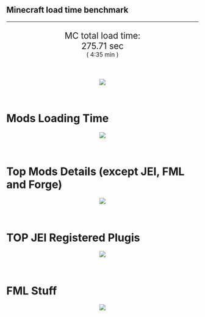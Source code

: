 ## Minecraft load time benchmark


---

<p align="center" style="font-size:160%;">
MC total load time:<br>
275.71 sec
<br>
<sup><sub>(
4:35 min
)</sub></sup>
</p>

<br>


<p align="center">
<img src="https://quickchart.io/chart?w=400&h=30&c={
  type: 'horizontalBar',
  data: {
    datasets: [
      {label:      'MODS:', data: [115.15]},
      {label: 'FML stuff:', data: [160.55]}
    ]
  },
  options: {
    scales: {
      xAxes: [{display: false,stacked: true}],
      yAxes: [{display: false,stacked: true}],
    },
    elements: {rectangle: {borderWidth: 2}},
    legend: {display: false,},
    plugins: {datalabels: {color: 'white',formatter: (value, context) =>
      [context.dataset.label, value].join(' ')
    }}
  }
}"/>
</p>

<br>

# Mods Loading Time
<p align="center">
<img src="https://quickchart.io/chart?w=400&h=300&c={
  type: 'outlabeledPie',
  options: {
    cutoutPercentage: 25,
    plugins: {
      legend: !1,
      outlabels: {
        stretch: 5,
        padding: 1,
        text: (v,i)=>[
          v.labels[v.dataIndex],' ',
          (v.percent*1000|0)/10,
          String.fromCharCode(37)].join('')
      }
    }
  },
  data: {...
`
813e81   5.75s OpenComputers;
8f304e   5.17s Astral Sorcery;
a651a8   4.72s IndustrialCraft 2;
516fa8   4.32s Ender IO;
cd922c   3.24s NuclearCraft;
5161a8   2.74s CraftTweaker2;
495797   7.06s CraftTweaker2 (Script Loading);
213664   2.53s Forestry;
308f7e   2.49s Quark: RotN Edition;
436e17   2.45s Integrated Dynamics;
ba3eb8   2.09s Cyclic;
a86e51   1.99s Extra Utilities 2;
3e8160   1.98s The Twilight Forest;
8f4d30   1.80s Open Terrain Generator;
8c2ccd   1.75s Immersive Engineering;
3eb2ba   1.65s Botania;
649e21   1.61s OpenBlocks;
814a3e   1.60s RFTools;
3e68ba   1.53s AE2 Unofficial Extended Life;
61176e   1.50s Ice and Fire;
813e80   1.48s Shadowfacts' Forgelin (Dummy);
444444  14.46s 12 Other mods;
333333  39.40s 135 'Fast' mods (load 1.0s - 0.1s);
222222   8.91s 303 'Instant' mods (load %3C 0.1s)
`
    .split(';').reduce((a, l) => {
      l.match(/(\w{6}) *(\d*\.\d*)s (.*)/)
      .slice(1).map((a, i) => [[String.fromCharCode(35),a].join(''), parseFloat(a), a][i])
      .forEach((s, i) => 
        [a.datasets[0].backgroundColor, a.datasets[0].data, a.labels][i].push(s)
      );
      return a
    }, {
      labels: [],
      datasets: [{
        backgroundColor: [],
        data: [],
        borderColor: 'rgba(22,22,22,0.3)',
        borderWidth: 1
      }]
    })
  }
}"/>
</p>

<br>

# Top Mods Details (except JEI, FML and Forge)
<p align="center">
<img src="https://quickchart.io/chart?w=400&h=450&c={
  options: {
    scales: {
      xAxes: [{stacked: true}],
      yAxes: [{stacked: true}],
    },
    plugins: {
      datalabels: {
        anchor: 'end',
        align: 'top',
        color: 'white',
        backgroundColor: 'rgba(46, 140, 171, 0.6)',
        borderColor: 'rgba(41, 168, 194, 1.0)',
        borderWidth: 0.5,
        borderRadius: 3,
        padding: 0,
        font: {size:10},
        formatter: (v,ctx) => 
          ctx.datasetIndex!=ctx.chart.data.datasets.length-1 ? null
            : [((ctx.chart.data.datasets.reduce((a,b)=>a- -b.data[ctx.dataIndex],0)*10)|0)/10,'s'].join('')
      },
      colorschemes: {
        scheme: 'office.Damask6'
      }
    }
  },
  type: 'bar',
  data: {...(() => {
    let a = { labels: [], datasets: [] };
`
1: Construction;
2: Loading Resources;
3: PreInitialization;
4: Initialization;
5: InterModComms$IMC;
6: PostInitialization;
7: LoadComplete;
8: ModIdMapping
`
    .split(';')
      .map(l => l.match(/\d: (.*)/).slice(1))
      .forEach(([name]) => a.datasets.push({ label: name, data: [] }));
`
                        1      2      3      4      5      6      7      8  ;
OpenComputers       |  0.14|  0.00|  3.80|  1.81|  0.00|  0.00|  0.00|  0.00;
Astral Sorcery      |  0.18|  0.00|  4.19|  0.80|  0.00|  0.00|  0.00|  0.00;
IndustrialCraft 2   |  0.85|  0.00|  3.37|  0.50|  0.00|  0.00|  0.00|  0.00;
Ender IO            |  1.54|  0.00|  2.57|  0.21|  0.00|  0.00|  0.00|  0.00;
NuclearCraft        |  0.05|  0.00|  2.97|  0.22|  0.00|  0.00|  0.00|  0.00;
CraftTweaker2       |  0.13|  0.00|  2.61|  0.00|  0.00|  0.00|  0.00|  0.00;
Forestry            |  0.29|  0.00|  1.87|  0.36|  0.00|  0.00|  0.00|  0.00;
Quark: RotN Edition |  0.02|  0.00|  2.42|  0.05|  0.00|  0.00|  0.00|  0.00;
Integrated Dynamics |  0.13|  0.00|  2.27|  0.05|  0.00|  0.00|  0.00|  0.00;
Cyclic              |  0.04|  0.00|  1.69|  0.35|  0.00|  0.00|  0.00|  0.00;
Extra Utilities 2   |  0.05|  0.00|  1.93|  0.02|  0.00|  0.00|  0.00|  0.00;
The Twilight Forest |  0.77|  0.00|  1.09|  0.11|  0.00|  0.00|  0.00|  0.00
`
    .split(';').slice(1)
      .map(l => l.split('|').map(s => s.trim()))
      .forEach(([name, ...arr], i) => {
        a.labels.push(name);
        arr.forEach((v, j) => a.datasets[j].data[i] = v)
      }); return a
  })()}
}"/>
</p>

<br>

# TOP JEI Registered Plugis
<p align="center">
<img src="https://quickchart.io/chart?w=700&c={
  options: {
    elements: { rectangle: { borderWidth: 1 } },
    legend: false
  },
  type: 'horizontalBar',
    data: {...(() => {
      let a = {
        labels: [], datasets: [{
          backgroundColor: 'rgba(0, 99, 132, 0.5)',
          borderColor: 'rgb(0, 99, 132)',
          data: []
        }]
      };
`
  1.42: jeresources.jei.JEIConfig;
  0.84: com.rwtema.extrautils2.crafting.jei.XUJEIPlugin;
  0.46: crazypants.enderio.machines.integration.jei.MachinesPlugin;
  0.37: ic2.jeiIntegration.SubModule;
  0.32: com.buuz135.industrial.jei.JEICustomPlugin;
  0.30: mezz.jei.plugins.vanilla.VanillaPlugin;
  0.24: crazypants.enderio.base.integration.jei.JeiPlugin;
  0.17: cofh.thermalexpansion.plugins.jei.JEIPluginTE;
  0.17: com.buuz135.thaumicjei.ThaumcraftJEIPlugin;
  0.16: knightminer.tcomplement.plugin.jei.JEIPlugin;
  0.13: p455w0rd.danknull.integration.JEI;
  0.13: ninjabrain.gendustryjei.GendustryJEIPlugin;
  0.10: net.bdew.jeibees.BeesJEIPlugin;
  0.07: crafttweaker.mods.jei.JEIAddonPlugin;
  0.07: lach_01298.qmd.jei.QMDJEI;
  1.36: Other 128 Plugins
`
        .split(';')
        .map(l => l.split(':'))
        .forEach(([time, name]) => {
          a.labels.push(name);
          a.datasets[0].data.push(time)
        })
        ; return a
    })()
  }
}"/>
</p>

<br>

# FML Stuff
<p align="center">
<img src="https://quickchart.io/chart?w=500&h=400&c={
  options: {
    rotation: Math.PI,
    cutoutPercentage: 55,
    plugins: {
      legend: !1,
      outlabels: {
        stretch: 5,
        padding: 1,
        text: (v)=>v.labels
      },
      doughnutlabel: {
        labels: [
          {
            text: 'FML stuff:',
            color: 'rgba(128, 128, 128, 0.5)',
            font: {size: 18}
          },
          {
            text: [160.55,'s'].join(''),
            color: 'rgba(128, 128, 128, 1)',
            font: {size: 22}
          }
        ]
      },
    }
  },
  type: 'outlabeledPie',
  data: {...(() => {
    let a = {
      labels: [],
      datasets: [{
        backgroundColor: [],
        data: [],
        borderColor: 'rgba(22,22,22,0.3)',
        borderWidth: 2
      }]
    };
`
993A00   0.42s Loading sounds;
994400   0.45s Loading Resource - SoundHandler;
444444 159.69s Other
`
    .split(';')
      .map(l => l.match(/(\w{6}) *(\d*\.\d*)s (.*)/))
      .forEach(([, col, time, name]) => {
        a.labels.push([name, ' ', time, 's'].join(''));
        a.datasets[0].data.push(parseFloat(time));
        a.datasets[0].backgroundColor.push([String.fromCharCode(35), col].join(''))
      })
      ; return a
  })()}
}"/>
</p>

<br>
